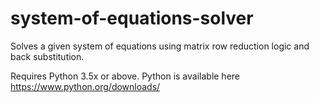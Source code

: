 # system-of-equations-solver

Solves a given system of equations using matrix row reduction logic and back substitution.

Requires Python 3.5x or above.
Python is available here https://www.python.org/downloads/
